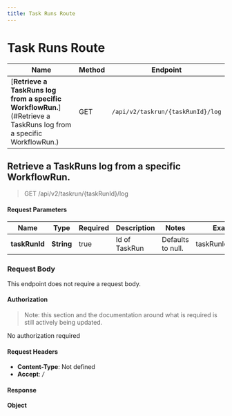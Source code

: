 ```yaml
---
title: Task Runs Route
---
```


# Task Runs Route




| Name | Method | Endpoint |
|------------- | ------------- | -------------|
| [**Retrieve a TaskRuns log from a specific WorkflowRun.**](#Retrieve a TaskRuns log from a specific WorkflowRun.) | GET | `/api/v2/taskrun/{taskRunId}/log` |


<a name="streamTaskRunLog"></a>

## **Retrieve a TaskRuns log from a specific WorkflowRun.**

> GET /api/v2/taskrun/{taskRunId}/log


#### Request Parameters


| Name | Type | Required | Description | Notes | Example |
| ---- | ---- | -------- | ----------- | --- |---|
| **taskRunId** | **String** | true | Id of TaskRun | Defaults to null. | taskRunId_example


### Request Body
This endpoint does not require a request body.

#### Authorization

> Note: this section and the documentation around what is required is still actively being updated.

No authorization required

#### Request Headers

- **Content-Type**: Not defined
- **Accept**: */*

#### Response

**Object**

